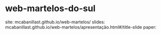 # web-martelos-do-sul
site: mcabanillast.github.io/web-martelos/
slides: mcabanillast.github.io/web-martelos/apresentação.html#/title-slide
paper: 
